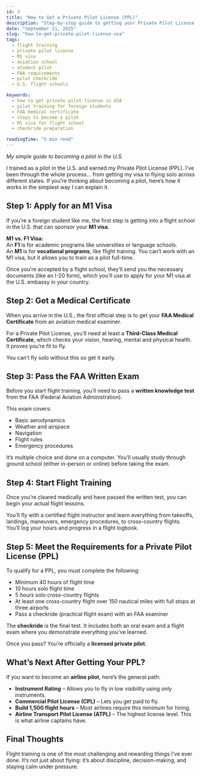 ```yaml
---
id: 3
title: "How to Get a Private Pilot License (PPL)"
description: "Step-by-step guide to getting your Private Pilot License (PPL) in the U.S. as a foreign student. Covers M1 visa, FAA medical certificate, flight training, and checkride prep."
date: "September 21, 2025"
slug: "how-to-get-private-pilot-license-usa"
tags:
  - flight training
  - private pilot license
  - M1 visa
  - aviation school
  - student pilot
  - FAA requirements
  - pilot checkride
  - U.S. flight schools

keywords:
  - how to get private pilot license in USA
  - pilot training for foreign students
  - FAA medical certificate
  - steps to become a pilot
  - M1 visa for flight school
  - checkride preparation

readingTime: "5 min read"
---
```


_My simple guide to becoming a pilot in the U.S._

I trained as a pilot in the U.S. and earned my Private Pilot License (PPL). I’ve been through the whole process… from getting my visa to flying solo across different states. If you’re thinking about becoming a pilot, here’s how it works in the simplest way I can explain it.

## Step 1: Apply for an M1 Visa

If you’re a foreign student like me, the first step is getting into a flight school in the U.S. that can sponsor your **M1 visa**.

**M1 vs. F1 Visa:**  
An **F1** is for academic programs like universities or language schools.  
An **M1** is for **vocational programs**, like flight training. You can’t work with an M1 visa, but it allows you to train as a pilot full-time.

Once you’re accepted by a flight school, they’ll send you the necessary documents (like an I-20 form), which you’ll use to apply for your M1 visa at the U.S. embassy in your country.

## Step 2: Get a Medical Certificate

When you arrive in the U.S., the first official step is to get your **FAA Medical Certificate** from an aviation medical examiner.

For a Private Pilot License, you’ll need at least a **Third-Class Medical Certificate**, which checks your vision, hearing, mental and physical health. It proves you’re fit to fly.

You can’t fly solo without this so get it early.

## Step 3: Pass the FAA Written Exam

Before you start flight training, you’ll need to pass a **written knowledge test** from the FAA (Federal Aviation Administration).

This exam covers:

- Basic aerodynamics
- Weather and airspace
- Navigation
- Flight rules
- Emergency procedures

It’s multiple choice and done on a computer. You’ll usually study through ground school (either in-person or online) before taking the exam.

## Step 4: Start Flight Training

Once you’re cleared medically and have passed the written test, you can begin your actual flight lessons.

You’ll fly with a certified flight instructor and learn everything from takeoffs, landings, maneuvers, emergency procedures, to cross-country flights. You’ll log your hours and progress in a flight logbook.

## Step 5: Meet the Requirements for a Private Pilot License (PPL)

To qualify for a PPL, you must complete the following:

- Minimum 40 hours of flight time
- 10 hours solo flight time
- 5 hours solo cross-country flights
- At least one cross-country flight over 150 nautical miles with full stops at three airports
- Pass a checkride (practical flight exam) with an FAA examiner

The **checkride** is the final test. It includes both an oral exam and a flight exam where you demonstrate everything you’ve learned.

Once you pass? You’re officially a **licensed private pilot**.

## What’s Next After Getting Your PPL?

If you want to become an **airline pilot**, here’s the general path:

- **Instrument Rating** – Allows you to fly in low visibility using only instruments.
- **Commercial Pilot License (CPL)** – Lets you get paid to fly.
- **Build 1,500 flight hours** – Most airlines require this minimum for hiring.
- **Airline Transport Pilot License (ATPL)** – The highest license level. This is what airline captains have.

## Final Thoughts

Flight training is one of the most challenging and rewarding things I’ve ever done. It’s not just about flying: it’s about discipline, decision-making, and staying calm under pressure.

